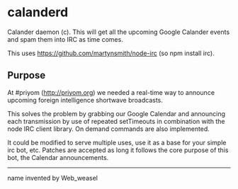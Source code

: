 calanderd
=========

Calander daemon (c). This will get all the upcoming Google Calander events and spam them into IRC as time comes.


This uses https://github.com/martynsmith/node-irc (so npm install irc).

Purpose
----
At #priyom (http://priyom.org) we needed a real-time way to announce upcoming foreign intelligence shortwave broadcasts.

This solves the problem by grabbing our Google Calendar and announcing each transmission by use of repeated setTimeouts in combination with the node IRC client library. On demand commands are also implemented.

It could be modified to serve multiple uses, use it as a base for your simple irc bot, etc.
Patches are accepted as long it follows the core purpose of this bot, the Calendar announcements.

---
name invented by Web_weasel
